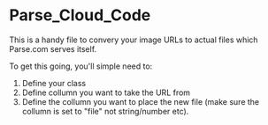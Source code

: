 # Parse_Cloud_Code

This is a handy file to convery your image URLs to actual files which Parse.com serves itself.

To get this going, you'll simple need to:
1. Define your class
2. Define collumn you want to take the URL from
3. Define the collumn you want to place the new file (make sure the collumn is set to "file" not string/number etc).

